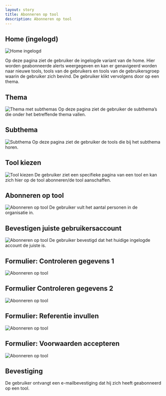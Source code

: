 ```yaml
---
layout: story
title: Abonneren op tool
description: Abonneren op tool
---
```


## Home (ingelogd)
![Home ingelogd](../media/pagegrabs/home-secure.png)

Op deze pagina ziet de gebruiker de ingelogde variant van de home. Hier worden geabonneerde alerts weergegeven en kan er genavigeerd worden naar nieuwe tools, tools van de gebruikers en tools van de gebruikersgroep waarin de gebruiker zich bevind. De gebruiker klikt vervolgens door op een thema. 

## Thema
![Thema met subthemas](../media/pagegrabs/thema-met-subthemas.png)
Op deze pagina ziet de gebruiker de subthema&rsquo;s die onder het betreffende thema vallen. 

## Subthema
![Subthema](../media/pagegrabs/subthema.png)
Op deze pagina ziet de gebruiker de tools die bij het subthema horen. 

## Tool kiezen
![Tool kiezen](../media/pagegrabs/tool.png)
De gebruiker ziet een specifieke pagina van een tool en kan zich hier op de tool abonneren/de tool aanschaffen. 

## Abonneren op tool
![Abonneren op tool](../media/pagegrabs/abonneren-tool-1.png)
De gebruiker vult het aantal personen in de organisatie in. 

## Bevestigen juiste gebruikersaccount

![Abonneren op tool](../media/pagegrabs/abonneren-tool-2.png)
De gebruiker bevestigd dat het huidige ingelogde account de juiste is. 

## Formulier: Controleren gegevens 1
![Abonneren op tool](../media/pagegrabs/abonneren-tool-3a.png)

## Formulier Controleren gegevens 2
![Abonneren op tool](../media/pagegrabs/abonneren-tool-3b.png)

## Formulier: Referentie invullen
![Abonneren op tool](../media/pagegrabs/abonneren-tool-3c.png)

## Formulier: Voorwaarden accepteren
![Abonneren op tool](../media/pagegrabs/abonneren-tool-3d.png)

## Bevestiging 

De gebruiker ontvangt een e-mailbevestiging dat hij zich heeft geabonneerd op een tool. 

